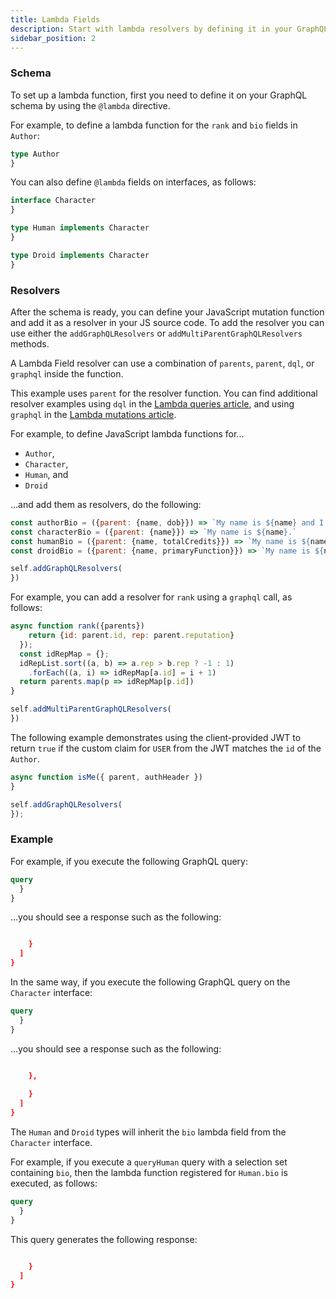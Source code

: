 ```yaml
---
title: Lambda Fields
description: Start with lambda resolvers by defining it in your GraphQL schema. Then define your JavaScript mutation function and add it as a resolver in your JS source code.
sidebar_position: 2
---
```


### Schema

To set up a lambda function, first you need to define it on your GraphQL schema by using the `@lambda` directive.

For example, to define a lambda function for the `rank` and `bio` fields in `Author`: 

```graphql
type Author 
}
```

You can also define `@lambda` fields on interfaces, as follows:

```graphql
interface Character 
}

type Human implements Character 
}

type Droid implements Character 
}
```

### Resolvers

After the schema is ready, you can define your JavaScript mutation function and add it as a resolver in your JS source code. 
To add the resolver you can use either the `addGraphQLResolvers` or `addMultiParentGraphQLResolvers` methods.


A Lambda Field resolver can use a combination of `parents`, `parent`, `dql`, or `graphql` inside the function.



This example uses `parent` for the resolver function. You can find additional resolver examples using `dql` in the [Lambda queries article](/docs/query), and using `graphql` in the [Lambda mutations article](/docs/mutation).


For example, to define JavaScript lambda functions for... 
- `Author`, 
- `Character`, 
- `Human`, and 
- `Droid`

...and add them as resolvers, do the following:

```javascript
const authorBio = ({parent: {name, dob}}) => `My name is ${name} and I was born on ${dob}.`
const characterBio = ({parent: {name}}) => `My name is ${name}.`
const humanBio = ({parent: {name, totalCredits}}) => `My name is ${name}. I have ${totalCredits} credits.`
const droidBio = ({parent: {name, primaryFunction}}) => `My name is ${name}. My primary function is ${primaryFunction}.`

self.addGraphQLResolvers(
})
```

For example, you can add a resolver for `rank` using a `graphql` call, as follows:

```javascript
async function rank({parents}) 
    return {id: parent.id, rep: parent.reputation}
  });
  const idRepMap = {};
  idRepList.sort((a, b) => a.rep > b.rep ? -1 : 1)
    .forEach((a, i) => idRepMap[a.id] = i + 1)
  return parents.map(p => idRepMap[p.id])
}

self.addMultiParentGraphQLResolvers(
})
```

The following example demonstrates using the client-provided JWT to return `true` if the custom claim
for `USER` from the JWT matches the `id` of the `Author`.

```javascript
async function isMe({ parent, authHeader }) 
}

self.addGraphQLResolvers(
});
```

### Example

For example, if you execute the following GraphQL query:

```graphql
query 
  }
}
```

...you should see a response such as the following:

```json

    }
  ]
}
```

In the same way, if you execute the following GraphQL query on the `Character` interface:

```graphql
query 
  }
}
```

...you should see a response such as the following:

```json

    },
    
    }
  ]
}
```


The `Human` and `Droid` types will inherit the `bio` lambda field from the `Character` interface. 


For example, if you execute a `queryHuman` query with a selection set containing `bio`, then the lambda function registered for `Human.bio` is executed, as follows:

```graphql
query 
  }
}
```

This query generates the following response:

```json

    }
  ]
}
```
